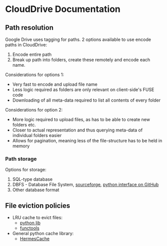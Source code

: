 # CloudDrive Documentation

## Path resolution
Google Drive uses tagging for paths.
2 options available to use encode paths in CloudDrive:
1. Encode entire path
2. Break up path into folders, create these remotely and encode each name.

Considerations for options 1:

- Very fast to encode and upload file name
- Less logic required as folders are only relevant on client-side's FUSE code
- Downloading of all meta-data required to list all contents of every folder

Considerations for option 2:

- More logic required to upload files, as has to be able to create new folders etc.
- Closer to actual representation and thus querying meta-data of individual folders easier
- Allows for pagination, meaning less of the file-structure has to be held in memory

### Path storage

Options for storage:

1. SQL-type database
0. DBFS - Database File System, [sourceforge](http://dbfs.sourceforge.net/), [python interface on GitHub](https://github.com/mitjat/dbfs)
0. Other database format


## File eviction policies

 - LRU cache to evict files:
   - [python lib](https://pypi.python.org/pypi/pylru)
   - [functools](https://docs.python.org/3/library/functools.html#functools.lru_cache)
 - General python cache library:
   - [HermesCache](https://pypi.python.org/pypi/HermesCache)